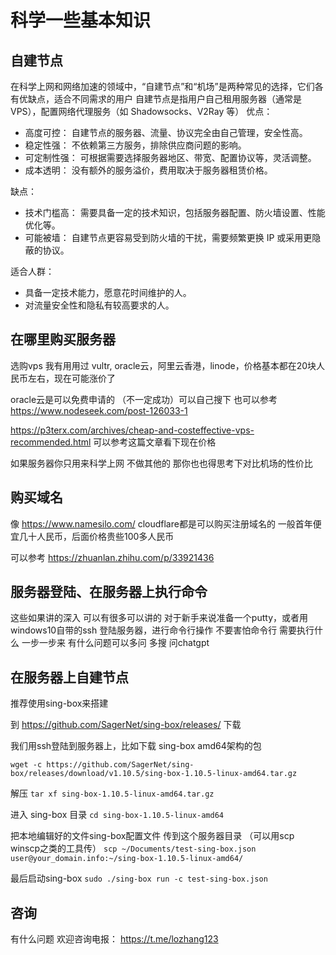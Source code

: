 # 科学一些基本知识

## 自建节点

在科学上网和网络加速的领域中，“自建节点”和“机场”是两种常见的选择，它们各有优缺点，适合不同需求的用户
自建节点是指用户自己租用服务器（通常是 VPS），配置网络代理服务（如 Shadowsocks、V2Ray 等）
优点：
+	高度可控： 自建节点的服务器、流量、协议完全由自己管理，安全性高。
+	稳定性强： 不依赖第三方服务，排除供应商问题的影响。
+	可定制性强： 可根据需要选择服务器地区、带宽、配置协议等，灵活调整。
+	成本透明： 没有额外的服务溢价，费用取决于服务器租赁价格。

缺点：
+	技术门槛高： 需要具备一定的技术知识，包括服务器配置、防火墙设置、性能优化等。
+	可能被墙： 自建节点更容易受到防火墙的干扰，需要频繁更换 IP 或采用更隐蔽的协议。

适合人群：
+ 具备一定技术能力，愿意花时间维护的人。
+ 对流量安全性和隐私有较高要求的人。

## 在哪里购买服务器

选购vps 我有用用过 vultr, oracle云，阿里云香港，linode，价格基本都在20块人民币左右，现在可能涨价了

oracle云是可以免费申请的 （不一定成功）可以自己搜下 也可以参考 https://www.nodeseek.com/post-126033-1

https://p3terx.com/archives/cheap-and-costeffective-vps-recommended.html 可以参考这篇文章看下现在价格

如果服务器你只用来科学上网 不做其他的 那你也也得思考下对比机场的性价比

## 购买域名

像 https://www.namesilo.com/ cloudflare都是可以购买注册域名的 一般首年便宜几十人民币，后面价格贵些100多人民币

可以参考 https://zhuanlan.zhihu.com/p/33921436

## 服务器登陆、在服务器上执行命令

这些如果讲的深入 可以有很多可以讲的 对于新手来说准备一个putty，或者用windows10自带的ssh
登陆服务器，进行命令行操作
不要害怕命令行 需要执行什么 一步一步来
有什么问题可以多问 多搜 问chatgpt

## 在服务器上自建节点

推荐使用sing-box来搭建

到 https://github.com/SagerNet/sing-box/releases/ 下载

我们用ssh登陆到服务器上，比如下载 sing-box amd64架构的包

`wget -c https://github.com/SagerNet/sing-box/releases/download/v1.10.5/sing-box-1.10.5-linux-amd64.tar.gz`

解压 `tar xf sing-box-1.10.5-linux-amd64.tar.gz`

进入 sing-box 目录 `cd sing-box-1.10.5-linux-amd64`

把本地编辑好的文件sing-box配置文件 传到这个服务器目录 （可以用scp winscp之类的工具传）
`scp ~/Documents/test-sing-box.json user@your_domain.info:~/sing-box-1.10.5-linux-amd64/`

最后启动sing-box
`sudo ./sing-box run -c test-sing-box.json`


## 咨询

有什么问题 欢迎咨询电报： https://t.me/lozhang123
